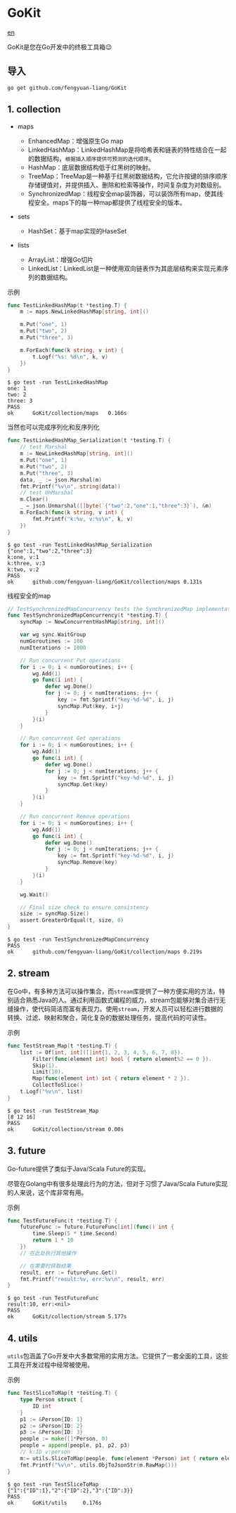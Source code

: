 # GoKit

[en](https://github.com/fengyuan-liang/GoKit/blob/main/README_en.md)

GoKit是您在Go开发中的终极工具箱😉

## 导入

```
go get github.com/fengyuan-liang/GoKit
```

## 1. collection

- maps
  - EnhancedMap：增强原生Go map
  - LinkedHashMap：LinkedHashMap是将哈希表和链表的特性结合在一起的数据结构，`根据插入顺序提供可预测的迭代顺序`。
  - HashMap：底层数据结构低于红黑树的映射。
  - TreeMap：TreeMap是一种基于红黑树数据结构，它允许按键的排序顺序存储键值对，并提供插入、删除和检索等操作，时间复杂度为对数级别。
  - SynchronizedMap：线程安全map装饰器，可以装饰所有map，使其线程安全。maps下的每一种map都提供了线程安全的版本。
- sets
  - HashSet：基于map实现的HaseSet

- lists
  - ArrayList：增强Go切片
  - LinkedList：LinkedList是一种使用双向链表作为其底层结构来实现元素序列的数据结构。

示例

```go
func TestLinkedHashMap(t *testing.T) {
    m := maps.NewLinkedHashMap[string, int]()

    m.Put("one", 1)
    m.Put("two", 2)
    m.Put("three", 3)

    m.ForEach(func(k string, v int) {
        t.Logf("%s: %d\n", k, v)
    })
}
```

```shell
$ go test -run TestLinkedHashMap
one: 1
two: 2
three: 3
PASS
ok      GoKit/collection/maps   0.166s
```

当然也可以完成序列化和反序列化

```go
func TestLinkedHashMap_Serialization(t *testing.T) {
	// test Marshal
	m := NewLinkedHashMap[string, int]()
	m.Put("one", 1)
	m.Put("two", 2)
	m.Put("three", 3)
	data, _ := json.Marshal(m)
	fmt.Printf("%v\n", string(data))
	// test UnMarshal
	m.Clear()
	_ = json.Unmarshal([]byte(`{"two":2,"one":1,"three":3}`), &m)
	m.ForEach(func(k string, v int) {
		fmt.Printf("k:%v, v:%v\n", k, v)
	})
}
```

```shell
$ go test -run TestLinkedHashMap_Serialization
{"one":1,"two":2,"three":3}
k:one, v:1
k:three, v:3
k:two, v:2
PASS
ok      github.com/fengyuan-liang/GoKit/collection/maps 0.131s
```

线程安全的map

```go
// TestSynchronizedMapConcurrency tests the SynchronizedMap implementation for concurrency safety
func TestSynchronizedMapConcurrency(t *testing.T) {
	syncMap := NewConcurrentHashMap[string, int]()

	var wg sync.WaitGroup
	numGoroutines := 100
	numIterations := 1000

	// Run concurrent Put operations
	for i := 0; i < numGoroutines; i++ {
		wg.Add(1)
		go func(i int) {
			defer wg.Done()
			for j := 0; j < numIterations; j++ {
				key := fmt.Sprintf("key-%d-%d", i, j)
				syncMap.Put(key, i+j)
			}
		}(i)
	}

	// Run concurrent Get operations
	for i := 0; i < numGoroutines; i++ {
		wg.Add(1)
		go func(i int) {
			defer wg.Done()
			for j := 0; j < numIterations; j++ {
				key := fmt.Sprintf("key-%d-%d", i, j)
				syncMap.Get(key)
			}
		}(i)
	}

	// Run concurrent Remove operations
	for i := 0; i < numGoroutines; i++ {
		wg.Add(1)
		go func(i int) {
			defer wg.Done()
			for j := 0; j < numIterations; j++ {
				key := fmt.Sprintf("key-%d-%d", i, j)
				syncMap.Remove(key)
			}
		}(i)
	}

	wg.Wait()

	// Final size check to ensure consistency
	size := syncMap.Size()
	assert.GreaterOrEqual(t, size, 0)
}
```

```shell
$ go test -run TestSynchronizedMapConcurrency
PASS
ok      github.com/fengyuan-liang/GoKit/collection/maps 0.219s
```

## 2. stream

在Go中，有多种方法可以操作集合，而`stream`库提供了一种方便实用的方法，特别适合熟悉Java的人。通过利用函数式编程的威力，stream包能够对集合进行无缝操作，使代码简洁而富有表现力。使用`stream`，开发人员可以轻松进行数据的转换、过滤、映射和聚合，简化复杂的数据处理任务，提高代码的可读性。

示例

```go
func TestStream_Map(t *testing.T) {
	list := Of[int, int]([]int{1, 2, 3, 4, 5, 6, 7, 8}).
		Filter(func(element int) bool { return element%2 == 0 }).
		Skip(1).
		Limit(10).
		Map(func(element int) int { return element * 2 }).
		CollectToSlice()
	t.Logf("%v\n", list)
}
```

```shell
$ go test -run TestStream_Map
[8 12 16]
PASS
ok      GoKit/collection/stream 0.00s
```

## 3. future

Go-future提供了类似于Java/Scala Future的实现。

尽管在Golang中有很多处理此行为的方法，但对于习惯了Java/Scala Future实现的人来说，这个库非常有用。

示例

```go
func TestFutureFunc(t *testing.T) {
	futureFunc := future.FutureFunc[int](func() int {
		time.Sleep(5 * time.Second)
		return 1 * 10
	})
	// 在此处执行其他操作

	// 在需要时获取结果
	result, err := futureFunc.Get()
	fmt.Printf("result:%v, err:%v\n", result, err)
}
```

```shell
$ go test -run TestFutureFunc
result:10, err:<nil>
PASS
ok      GoKit/collection/stream 5.177s
```

## 4. utils

`utils`包涵盖了Go开发中大多数常用的实用方法。它提供了一套全面的工具，这些工具在开发过程中经常被使用。

示例

```go
func TestSliceToMap(t *testing.T) {
	type Person struct {
		ID int
	}
	p1 := &Person{ID: 1}
	p2 := &Person{ID: 2}
	p3 := &Person{ID: 3}
	people := make([]*Person, 0)
	people = append(people, p1, p2, p3)
    // k:ID v:person
	m:= utils.SliceToMap(people, func(element *Person) int { return element.ID })
	fmt.Printf("%v\n", utils.ObjToJsonStr(m.RawMap()))
}
```

```shell
$ go test -run TestSliceToMap
{"1":{"ID":1},"2":{"ID":2},"3":{"ID":3}}
PASS
ok      GoKit/utils     0.176s
```
